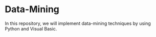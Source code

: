 # Data-Mining
In this repository, we will implement data-mining techniques by using Python and Visual Basic.